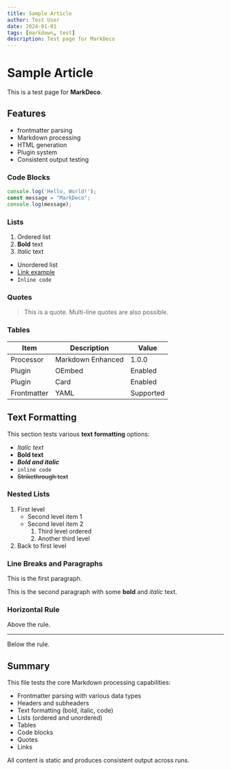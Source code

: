 ```yaml
---
title: Sample Article
author: Test User
date: 2024-01-01
tags: [markdown, test]
description: Test page for MarkDeco
---
```


# Sample Article

This is a test page for **MarkDeco**.

## Features

- frontmatter parsing
- Markdown processing
- HTML generation
- Plugin system
- Consistent output testing

### Code Blocks

```javascript
console.log('Hello, World!');
const message = "MarkDeco";
console.log(message);
```

### Lists

1. Ordered list
2. **Bold** text
3. *Italic* text

- Unordered list
- [Link example](https://example.com)
- `Inline code`

### Quotes

> This is a quote.
> Multi-line quotes are also possible.

### Tables

| Item | Description | Value |
|------|-------------|-------|
| Processor | Markdown Enhanced | 1.0.0 |
| Plugin | OEmbed | Enabled |
| Plugin | Card | Enabled |
| Frontmatter | YAML | Supported |

## Text Formatting

This section tests various **text formatting** options:

- *Italic text*
- **Bold text**
- ***Bold and italic***
- `inline code`
- ~~Strikethrough text~~

### Nested Lists

1. First level
   - Second level item 1
   - Second level item 2
     1. Third level ordered
     2. Another third level
2. Back to first level

### Line Breaks and Paragraphs

This is the first paragraph.

This is the second paragraph with some **bold** and *italic* text.

### Horizontal Rule

Above the rule.

---

Below the rule.

## Summary

This file tests the core Markdown processing capabilities:
- Frontmatter parsing with various data types
- Headers and subheaders
- Text formatting (bold, italic, code)
- Lists (ordered and unordered)
- Tables
- Code blocks
- Quotes
- Links

All content is static and produces consistent output across runs. 